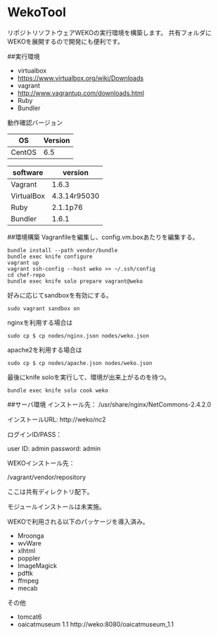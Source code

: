 WekoTool
======

リポジトリソフトウェアWEKOの実行環境を構築します。
共有フォルダにWEKOを展開するので開発にも便利です。

##実行環境
* virtualbox
 * https://www.virtualbox.org/wiki/Downloads
* vagrant
 * http://www.vagrantup.com/downloads.html
* Ruby
 * Bundler

動作確認バージョン

| OS        | Version    |
|-----------|------------|
| CentOS    | 6.5        |

| software  | version    |
|-----------|------------|
|Vagrant    |1.6.3       |
|VirtualBox |4.3.14r95030|
|Ruby       |2.1.1p76    |
|Bundler    |1.6.1       |

##環境構築
Vagranfileを編集し、config.vm.boxあたりを編集する。

	bundle install --path vendor/bundle
	bundle exec knife configure
	vagrant up
    vagrant ssh-config --host weko >> ~/.ssh/config
	cd chef-repo
	bundle exec knife solo prepare vagrant@weko

好みに応じてsandboxを有効にする。

    sudo vagrant sandbox on

nginxを利用する場合は

    sudo cp $ cp nodes/nginx.json nodes/weko.json

apache2を利用する場合は

    sudo cp $ cp nodes/apache.json nodes/weko.json

最後にknife soloを実行して、環境が出来上がるのを待つ。

	bundle exec knife solo cook weko

##サーバ環境
インストール先：
/usr/share/nginx/NetCommons-2.4.2.0

インストールURL:
http://weko/nc2

ログインID/PASS：

user  ID: admin
password: admin

WEKOインストール先：

/vagrant/vendor/repository

ここは共有ディレクトリ配下。

モジュールインストールは未実施。

WEKOで利用される以下のパッケージを導入済み。

- Mroonga
- wvWare
- xlhtml
- poppler
- ImageMagick
- pdftk
- ffmpeg
- mecab

その他
- tomcat6 
- oaicatmuseum 1.1  http://weko:8080/oaicatmuseum_1.1
